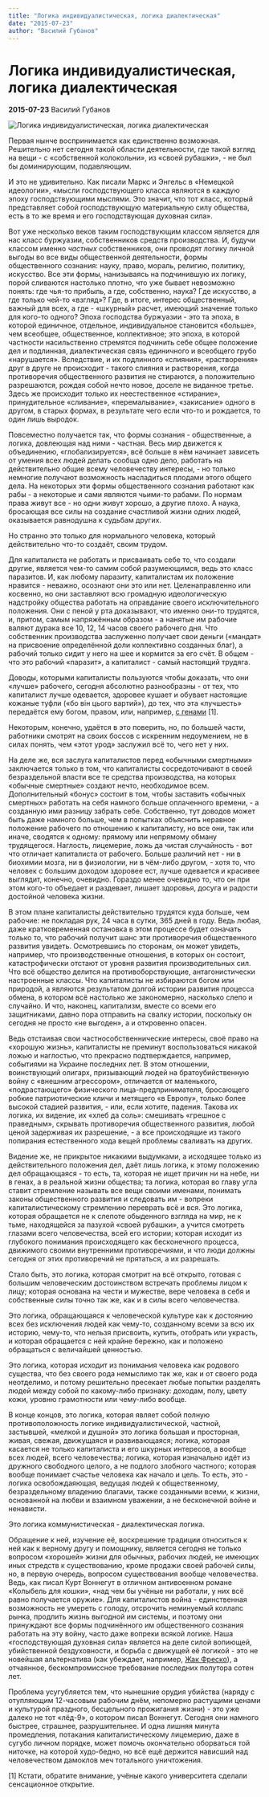 ```yaml
---
title: "Логика индивидуалистическая, логика диалектическая"
date: "2015-07-23"
author: "Василий Губанов"
---
```


# Логика индивидуалистическая, логика диалектическая

**2015-07-23** Василий Губанов

![Логика индивидуалистическая, логика диалектическая](http://s018.radikal.ru/i522/1507/d1/1a0cb43afb59.jpg)

Первая нынче воспринимается как единственно возможная. Решительно нет сегодня такой области деятельности, где такой взгляд на вещи - с «собственной колокольни», из «своей рубашки», - не был бы доминирующим, подавляющим.

И это не удивительно. Как писали Маркс и Энгельс в «Немецкой идеологии», «мысли господствующего класса являются в каждую эпоху господствующими мыслями. Это значит, что тот класс, который представляет собой господствующую материальную силу общества, есть в то же время и его господствующая духовная сила».

Вот уже несколько веков таким господствующим классом является для нас класс буржуазии, собственников средств производства. И, будучи классом именно *частных* собственников, они проводят логику личной выгоды во все виды общественной деятельности, формы общественного сознания: науку, право, мораль, религию, политику, искусство. Все эти формы, нанизываясь на подчинившую их логику, порой сливаются настолько плотно, что уже бывает невозможно понять: где чья-то прибыль, а где, собственно, наука? Где искусство, а где только чей-то «взгляд»? Где, в итоге, интерес общественный, важный для всех, а где - «шкурный» расчет, имеющий значение только для кого-то одного? Эпоха господства буржуазии - это та эпоха, в которой единичное, отдельное, индивидуальное становится «больше», чем всеобщее, общественное, коллективное; это эпоха, в которой частности насильственно стремятся подчинить себе общее положение дел и подлинная, диалектическая связь единичного и всеобщего грубо «нарушается». Вследствие, и их подлинного «слияния», «растворения» друг в друге не происходит - такого слияния и растворения, когда противоречия общественного развития не стираются, а положительно разрешаются, рождая собой нечто новое, доселе не виданное третье. Здесь же происходит только их неестественное «стирание», принудительное «сливание», «перемалывание», «закисание» одного в другом, в старых формах, в результате чего если что-то и рождается, то один лишь выродок.

Повсеместно получается так, что формы сознания - общественные, а логика, довлеющая над ними - частная. Весь мир движется к объединению, «глобализируется», всё больше в нём начинает зависеть от умения всех людей делать сообща одно дело, работать на действительно общие всему человечеству интересы, - но только немногие получают возможность насладиться плодами этого общего дела. На некоторых эти формы общественного сознания работают как рабы - а некоторые и сами являются чьими-то рабами. По нормам права живут все - но одни живут хорошо, а другие плохо. А наука, бросающая все силы на создание счастливой жизни одних людей, оказывается равнодушна к судьбам других.

Но странно это только для нормального человека, который действительно что-то создаёт, своим трудом.

Для капиталиста не работать и присваивать себе то, что создали другие, является чем-то самим собой разумеющимся, ведь это класс паразитов. И, как любому паразиту, капиталистам их положение нравится - неважно, осознают они это или нет. Целенаправленно или косвенно, но они заставляют всю громадную идеологическую надстройку общества работать на оправдание своего исключительного положения. Они с пеной у рта доказывают, что именно они-то трудятся, и, притом, самым напряжённым образом - а нанятые им рабочие валяют дурака все 10, 12, 14 часов своего рабочего дня. Что собственник производства заслуженно получает свои деньги («мандат» на присвоение определённой доли коллективно созданных благ), а рабочий только сидит у него на шее и кормится за его счёт. В общем - что это рабочий «паразит», а капиталист - самый настоящий трудяга.

Доводы, которыми капиталисты пользуются чтобы доказать, что они «лучше» рабочего, сегодня абсолютно разнообразны - от тех, что капиталист лучше одевается, здоровее кушает и обувает настоящие кожаные туфли («бо він цього вартий»), до тех, что эта «лучшесть» передаётся ему богом, правом, или, например, [с генами](http://www.vz.ru/society/2006/6/7/36569.print.html) [1].

Некоторым, конечно, удаётся в это поверить, но, по большей части, работники смотрят на своих боссов с искренним недоумением, не в силах понять, чем «этот урод» заслужил всё то, чего нет у них.

На деле же, вся заслуга капиталистов перед «обычными смертными» заключается только в том, что капиталисты сосредоточивают в своей безраздельной власти все те средства производства, на которых «обычные смертные» создают нечто, необходимое всем. Дополнительный «бонус» состоит в том, чтобы заставить «обычных смертных» работать на себя намного больше оплаченного времени, - а созданную ими разницу забрать себе. Собственно, тут доводов может быть даже намного больше, чем в попытках объяснить неравное положение рабочего по отношению к капиталисту, но все они, так или иначе, сводятся к одному: прямому или непрямому обману трудящегося. Наглость, лицемерие, ложь да чистая случайность - вот что отличает капиталиста от рабочего. Больше различий нет - ни в биохимии мозга, ни в физиологии, ни в чём-либо другом, - хотя то, что человек с большим доходом здоровее ест, лучше одевается и красивее выглядит, конечно, очевидно. Гораздо менее очевидно то, что он при этом кого-то объедает и раздевает, лишает здоровья, досуга и радости достойной человека жизни.

В этом плане капиталисты действительно трудятся куда больше, чем рабочие: не покладая рук, 24 часа в сутки, 365 дней в году. Ведь любая, даже кратковременная остановка в этом процессе будет означать только то, что рабочий получит шанс эти противоречия общественного развития увидеть. Осмотревшись по сторонам, он может увидеть, например, что производственные отношения, в которых он состоит, катастрофически отстают от уровня развития производительных сил. Что всё общество делится на противоборствующие, антагонистически настроенные классы. Что капиталисты не избираются богом или природой, а являются результатом долгой истории развития процесса обмена, в котором всё настолько же закономерно, насколько слепо и случайно. И что, наконец, капитализм, вместе со всеми его защитниками, давно пора отправить на свалку истории, поскольку он сегодня не просто «не выгоден», а и откровенно опасен.

Ведь отстаивая свои частнособственнические интересы, своё право на «хорошую жизнь», капиталисты не преминут воспользоваться никакой ложью и наглостью, что прекрасно подтверждается, например, событиями на Украине последних лет. В этом отношении, воинствующий олигарх, призывающий людей на братоубийственную войну с «внешним агрессором», отличается от маленького, «подрастающего» физического лица-предпринимателя, бросающего робкие патриотические кличи и метящего «в Европу», только более высокой стадией развития, - или, если хотите, падения. Такова их логика, их видение, их «хлеб да соль»: смешивать «грешное с праведным», скрывать противоречия общественного развития, любой ценой задерживая их разрешение, - а все происходящие из такого попирания естественного хода вещей проблемы сваливать на других.

Видение же, не прикрытое никакими выдумками, а исходящее только из действительного положения дел, даёт лишь логика, к этому положению дел обращающаяся - то есть, та, которая не ищет причин ни на небе, ни в генах, а в реальной жизни общества; та логика, которая во главу угла ставит стремление называть все вещи своими именами, понимать законы общественного развития и следовать им - вопреки капиталистическому стремлению переврать всё и вся. Это логика, которая обращается не к слепоте обыденного взгляда на мир, не к тьме, находящейся за пазухой «своей рубашки», а учится смотреть глазами всего человечества, всей его истории; которая исходит из глубокого понимания происходящего как бесконечного процесса, движимого своими внутренними противоречиями, и что люди должны сегодня от этих противоречий не прятаться, а их разрешать.

Стало быть, это логика, которая смотрит на всё открыто, готовая с большим человеческим достоинством встречать проблемы лицом к лицу; которая основана на чести и мужестве, вере человека в себя и собственные силы точно так же, как и в силы всего человечества.

Это логика, обращающаяся к человеческой культуре как к достоянию всех без исключения людей как чему-то, созданному всеми за всю их историю, чему-то, что нельзя присвоить, купить, отобрать или украсть, и которая обращается с ней крайне бережно, как и положено обращаться с величайшей ценностью.

Это логика, которая исходит из понимания человека как родового существа, что без своего рода немыслимо так же, как и от своего рода неотделимо, и потому решительно пресекает любые попытки разделять людей между собой по какому-либо признаку: доходам, полу, цвету кожи, уровню грамотности или чему-либо вообще.

В конце концов, это логика, которая являет собой полную противоположность логике индивидуалистической, частной, застывшей, «мелкой и душной» это логика большая и просторная, живая, свежая, движущаяся и развивающаяся; логика, которая касается не только капиталиста и его шкурных интересов, а вообще всех людей, всего человечества; логика, которая изначально идёт из дружного свободного целого, а не подлого злобного частного; которая вообще понимает счастье человека как начало и цель. То есть, это - логика освобождаяющая, ведущая людей к общественному, безраздельному владению благами, также созданными всеми, к жизни, основанной на любви и взаимном уважении, а не бесконечной войне и ненависти.

Это логика коммунистическая - диалектическая логика.

Обращение к ней, изучение её, воскрешение традиции относиться к ней как к верному другу и помощнику, является сегодня не только вопросом «хорошей» жизни для обычных, рабочих людей, не имеющих иных стредств к существованию, кроме продажи своей рабочей силы, но, в первую очередь, вопросом существования вообще человечества. Ведь, как писал Курт Воннегут в отличном антивоенном романе «Колыбель для кошки», «над чем бы учёные ни работали, у них всё равно получается оружие». Для капиталистов война - единственная возможность не умереть с голоду, отсрочить неминуемый коллапс рынка, продлить жизнь выгодной им системы, и поэтому они принуждают все формы подчинённого им общественного сознания работать на эту войну, часто даже вопреки всякой логике. Наша «господствующая духовная сила» является на деле силой вопиющей, убийственной бездуховности, и борьба с движущей её логикой - это не новейшая альтернатива (как убеждает, например, [Жак Фреско](/9627.md)), а отчаянное, бескомпромиссное требование последних полутора сотен лет.

Проблема усугубляется тем, что нынешние орудия убийства (наряду с отупляющим 12-часовым рабочим днём, непомерно растущими ценами и культурой праздного, бесцельного прожигания жизни) - это уже далеко не тот «лёд-9», о котором писал Воннегут. Сегодня они намного быстрее, страшнее, разрушительнее. И одна лишняя минута промедления, потакания капиталистическому лицемерию, даже в сугубо личном порядке, может помочь окончательно оборваться той ниточке, на которой худо-бедно, но всё ещё держится нависший над человечеством дамоклов меч тотального уничтожения.

[1] Кстати, обратите внимание, учёные какого университета сделали сенсационное открытие.